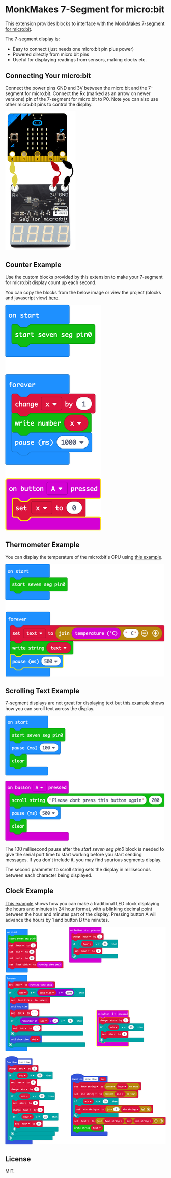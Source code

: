 # MonkMakes 7-Segment for micro:bit

This extension provides blocks to interface with the [MonkMakes 7-segment for micro:bit](https://monkmakes.com/mb_7_seg.html).

The 7-segment display is:
  * Easy to connect (just needs one micro:bit pin plus power)
  * Powered directly from micro:bit pins
  * Useful for displaying readings from sensors, making clocks etc.

## Connecting Your micro:bit

Connect the power pins GND and 3V between the micro:bit and the 7-segment for micro:bit. Connect the Rx (marked as an arrow on newer versions) pin of the 7-segment for micro:bit to P0. Note you can also use other micro:bit pins to control the display.

![](/images/connecting.png/ "Connecting 7-segment display to micro:bit")

## Counter Example

Use the custom blocks provided by this extension to make your 7-segment for micro:bit display count up each second.

You can copy the blocks from the below image or view the project (blocks and javascript view) [here](https://makecode.microbit.org/_Kj362WFJyYoc).

<img src="/images/counter_code.png" alt="Blocks for the counter example" width="300">

## Thermometer Example

You can display the temperature of the micro:bit's CPU using [this example](https://makecode.microbit.org/_fX669RbwjTfU).

<img src="/images/thermometer_code.png" alt="Blocks for the thermometer example" width="500">

## Scrolling Text Example

7-segment displays are not great for displaying text but [this example](https://makecode.microbit.org/_C6WEpJhi0JCc) shows how you can scroll text across the display.

<img src="/images/scrolling_code.png" alt="Blocks for the scrolling text example" width="500">

The 100 millisecond pause after the *start seven seg pin0* block is needed to give the serial port time to start working before you start sending messages. If you don't include it, you may find spurious segments display.

The second parameter to scroll string sets the display in milliseconds between each character being displayed.

## Clock Example

[This example](https://makecode.microbit.org/_3U18cPCsW26X) shows how you can make a traditional LED clock displaying the hours and minutes in 24 hour format, with a blinking decimal point between the hour and minutes part of the display. Pressing button A will advance the hours by 1 and button B the minutes.

<img src="/images/clock_code.png" alt="Blocks for the clock example" width="700">

## License

MIT.
